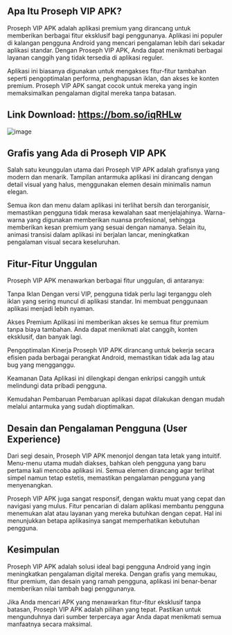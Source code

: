 ## Apa Itu Proseph VIP APK?

Proseph VIP APK adalah aplikasi premium yang dirancang untuk memberikan berbagai fitur eksklusif bagi penggunanya. Aplikasi ini populer di kalangan pengguna Android yang mencari pengalaman lebih dari sekadar aplikasi standar. Dengan Proseph VIP APK, Anda dapat menikmati berbagai layanan canggih yang tidak tersedia di aplikasi reguler.

Aplikasi ini biasanya digunakan untuk mengakses fitur-fitur tambahan seperti pengoptimalan performa, penghapusan iklan, dan akses ke konten premium. Proseph VIP APK sangat cocok untuk mereka yang ingin memaksimalkan pengalaman digital mereka tanpa batasan.

## Link Download: https://bom.so/iqRHLw
![image](https://github.com/user-attachments/assets/4f9ce03d-4bae-4aeb-a028-b17d8224ae96)


## Grafis yang Ada di Proseph VIP APK

Salah satu keunggulan utama dari Proseph VIP APK adalah grafisnya yang modern dan menarik. Tampilan antarmuka aplikasi ini dirancang dengan detail visual yang halus, menggunakan elemen desain minimalis namun elegan.

Semua ikon dan menu dalam aplikasi ini terlihat bersih dan terorganisir, memastikan pengguna tidak merasa kewalahan saat menjelajahinya. Warna-warna yang digunakan memberikan nuansa profesional, sehingga memberikan kesan premium yang sesuai dengan namanya. Selain itu, animasi transisi dalam aplikasi ini berjalan lancar, meningkatkan pengalaman visual secara keseluruhan.

## Fitur-Fitur Unggulan

Proseph VIP APK menawarkan berbagai fitur unggulan, di antaranya:

Tanpa Iklan
Dengan versi VIP, pengguna tidak perlu lagi terganggu oleh iklan yang sering muncul di aplikasi standar. Ini membuat penggunaan aplikasi menjadi lebih nyaman.

Akses Premium
Aplikasi ini memberikan akses ke semua fitur premium tanpa biaya tambahan. Anda dapat menikmati alat canggih, konten eksklusif, dan banyak lagi.

Pengoptimalan Kinerja
Proseph VIP APK dirancang untuk bekerja secara efisien pada berbagai perangkat Android, memastikan tidak ada lag atau bug yang mengganggu.

Keamanan Data
Aplikasi ini dilengkapi dengan enkripsi canggih untuk melindungi data pribadi pengguna.

Kemudahan Pembaruan
Pembaruan aplikasi dapat dilakukan dengan mudah melalui antarmuka yang sudah dioptimalkan.

## Desain dan Pengalaman Pengguna (User Experience)

Dari segi desain, Proseph VIP APK menonjol dengan tata letak yang intuitif. Menu-menu utama mudah diakses, bahkan oleh pengguna yang baru pertama kali mencoba aplikasi ini. Semua elemen dirancang agar terlihat simpel namun tetap estetis, memastikan pengalaman pengguna yang menyenangkan.

Proseph VIP APK juga sangat responsif, dengan waktu muat yang cepat dan navigasi yang mulus. Fitur pencarian di dalam aplikasi membantu pengguna menemukan alat atau layanan yang mereka butuhkan dengan cepat. Hal ini menunjukkan betapa aplikasinya sangat memperhatikan kebutuhan pengguna.

## Kesimpulan

Proseph VIP APK adalah solusi ideal bagi pengguna Android yang ingin meningkatkan pengalaman digital mereka. Dengan grafis yang memukau, fitur premium, dan desain yang ramah pengguna, aplikasi ini benar-benar memberikan nilai tambah bagi penggunanya.

Jika Anda mencari APK yang menawarkan fitur-fitur eksklusif tanpa batasan, Proseph VIP APK adalah pilihan yang tepat. Pastikan untuk mengunduhnya dari sumber terpercaya agar Anda dapat menikmati semua manfaatnya secara maksimal.

<!--

**Here are some ideas to get you started:**

🙋‍♀️ A short introduction - what is your organization all about?
🌈 Contribution guidelines - how can the community get involved?
👩‍💻 Useful resources - where can the community find your docs? Is there anything else the community should know?
🍿 Fun facts - what does your team eat for breakfast?
🧙 Remember, you can do mighty things with the power of [Markdown](https://docs.github.com/github/writing-on-github/getting-started-with-writing-and-formatting-on-github/basic-writing-and-formatting-syntax)
-->
